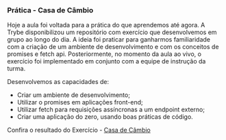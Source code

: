 ### Prática - Casa de Câmbio

Hoje a aula foi voltada para a prática do que aprendemos até agora. A Trybe disponibilizou um repositório com exercício que desenvolvemos em grupo ao longo do dia. A ideia foi praticar para ganharmos familiaridade com a criação de um ambiente de desenvolvimento e com os conceitos de promises e fetch api. Posteriormente, no momento da aula ao vivo, o exercício foi implementado em conjunto com a equipe de instrução da turma.

Desenvolvemos as capacidades de:
- Criar um ambiente de desenvolvimento;
- Utilizar o promises em aplicações front-end;
- Utilizar fetch para requisições assíncronas a um endpoint externo;
- Criar uma aplicação do zero, usando boas práticas de código.

Confira o resultado do Exercício - [Casa de Câmbio](https://github.com/erica-guimaraes/exercise-casa-de-cambio)
